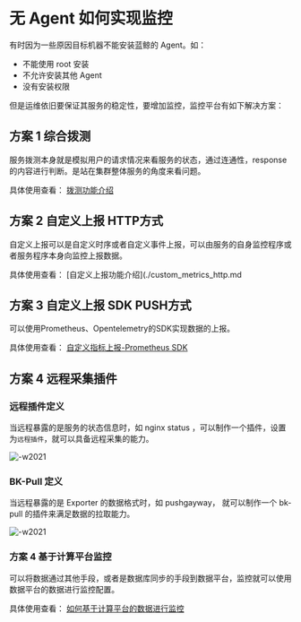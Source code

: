 # 无 Agent 如何实现监控

有时因为一些原因目标机器不能安装蓝鲸的 Agent。如：

* 不能使用 root 安装
* 不允许安装其他 Agent
* 没有安装权限

但是运维依旧要保证其服务的稳定性，要增加监控，监控平台有如下解决方案：

## 方案 1 综合拨测

服务拨测本身就是模拟用户的请求情况来看服务的状态，通过连通性，response 的内容进行判断。是站在集群整体服务的角度来看问题。 

具体使用查看： [拨测功能介绍](../scene-synthetic/synthetic_monitor.md)

## 方案 2 自定义上报 HTTP方式

自定义上报可以是自定义时序或者自定义事件上报，可以由服务的自身监控程序或者服务程序本身向监控上报数据。

具体使用查看： [自定义上报功能介绍](./custom_metrics_http.md

## 方案 3 自定义上报 SDK PUSH方式

可以使用Prometheus、Opentelemetry的SDK实现数据的上报。 

具体使用查看： [自定义指标上报-Prometheus SDK](./custom_sdk_push.md)

## 方案 4 远程采集插件

### 远程插件定义

当远程暴露的是服务的状态信息时，如 nginx status ，可以制作一个插件，设置为`远程插件`，就可以具备远程采集的能力。

![-w2021](media/15769100952860.jpg)

### BK-Pull 定义

当远程暴露的是 Exporter 的数据格式时，如 pushgayway， 就可以制作一个 bk-pull 的插件来满足数据的拉取能力。

![-w2021](media/15769101086174.jpg)

### 方案 4 基于计算平台监控

可以将数据通过其他手段，或者是数据库同步的手段到数据平台，监控就可以使用数据平台的数据进行监控配置。

具体使用查看： [如何基于计算平台的数据进行监控](../alarm-configurations/bigdata_monitor.md)


